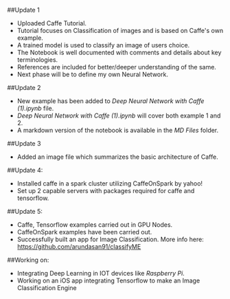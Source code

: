 ##Update 1
* Uploaded Caffe Tutorial.
* Tutorial focuses on Classification of images and is based on Caffe's own example.
* A trained model is used to classify an image of users choice.
* The Notebook is well documented with comments and details about key terminologies.
* References are included for better/deeper understanding of the same.
* Next phase will be to define my own Neural Network.

##Update 2
* New example has been added to *Deep Neural Network with Caffe (1).ipynb* file.
* *Deep Neural Network with Caffe (1).ipynb* will cover both example 1 and 2. 
* A markdown version of the notebook is available in the *MD Files* folder.

##Update 3
* Added an image file which summarizes the basic architecture of Caffe.

##Update 4:
* Installed caffe in a spark cluster utilizing CaffeOnSpark by yahoo!
* Set up 2 capable servers with packages required for caffe and tensorflow.

##Update 5:
* Caffe, Tensorflow examples carried out in GPU Nodes.
* CaffeOnSpark examples have been carried out.
* Successfully built an app for Image Classification. More info here: https://github.com/arundasan91/classifyME

##Working on:
* Integrating Deep Learning in IOT devices like *Raspberry Pi*.
* Working on an iOS app integrating Tensorflow to make an Image Classification Engine 
